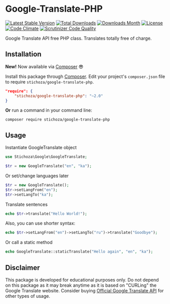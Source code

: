 Google-Translate-PHP
====================

[![Latest Stable Version](https://img.shields.io/packagist/v/Stichoza/google-translate-php.svg)](https://packagist.org/packages/stichoza/google-translate-php) [![Total Downloads](https://img.shields.io/packagist/dt/Stichoza/google-translate-php.svg)](https://packagist.org/packages/stichoza/google-translate-php) [![Downloads Month](https://img.shields.io/packagist/dm/Stichoza/google-translate-php.svg)](https://packagist.org/packages/stichoza/google-translate-php) [![License](https://img.shields.io/packagist/l/Stichoza/google-translate-php.svg)](https://packagist.org/packages/stichoza/google-translate-php) [![Code Climate](https://img.shields.io/codeclimate/github/Stichoza/google-translate-php.svg)](https://codeclimate.com/github/Stichoza/google-translate-php) [![Scrutinizer Code Quality](https://scrutinizer-ci.com/g/Stichoza/google-translate-php/badges/quality-score.png?b=master)](https://scrutinizer-ci.com/g/Stichoza/google-translate-php/?branch=master)

Google Translate API free PHP class. Translates totally free of charge.

## Installation

**New!** Now available via [Composer](https://getcomposer.org/) :sunglasses:

Install this package through [Composer](https://getcomposer.org/). Edit your project's `composer.json` file to require `stichoza/google-translate-php`.

```json
"require": {
    "stichoza/google-translate-php": "~2.0"
}
```

**Or** run a command in your command line:

```
composer require stichoza/google-translate-php
```

## Usage

Instantiate GoogleTranslate object
```php
use Stichoza\Google\GoogleTranslate;

$tr = new GoogleTranslate("en", "ka");
```
Or set/change languages later
```php
$tr = new GoogleTranslate();
$tr->setLangFrom("en");
$tr->setLangTo("ka");
```
Translate sentences
```php
echo $tr->translate("Hello World!");
```
Also, you can use shorter syntax:
```php
echo $tr->setLangFrom("en")->setLangTo("ru")->translate("Goodbye");
```
Or call a static method
```php
echo GoogleTranslate::staticTranslate("Hello again", "en", "ka");
```

## Disclaimer

This package is developed for educational purposes only. Do not depend on this package as it may break anytime as it is based on "CURLing" the Google Translate website. Consider buying [Official Google Translate API](https://cloud.google.com/translate/) for other types of usage.
